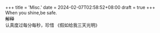 +++
title = 'Misc.'
date = 2024-02-07T02:58:52+08:00
draft = true
+++
When you shine,be safe.  
~~解释~~  
认真度过每分每秒，珍惜    《假如给我三天光明》